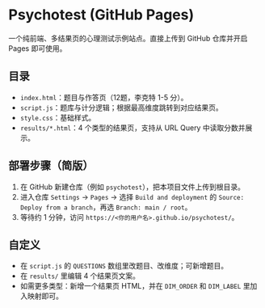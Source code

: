 # Psychotest (GitHub Pages)
一个纯前端、多结果页的心理测试示例站点。直接上传到 GitHub 仓库并开启 Pages 即可使用。

## 目录
- `index.html`：题目与作答页（12题，李克特 1-5 分）。
- `script.js`：题库与计分逻辑；根据最高维度跳转到对应结果页。
- `style.css`：基础样式。
- `results/*.html`：4 个类型的结果页，支持从 URL Query 中读取分数并展示。

## 部署步骤（简版）
1. 在 GitHub 新建仓库（例如 `psychotest`），把本项目文件上传到根目录。
2. 进入仓库 `Settings` → `Pages` → 选择 `Build and deployment` 的 `Source: Deploy from a branch`，再选 `Branch: main / root`。
3. 等待约 1 分钟，访问 `https://<你的用户名>.github.io/psychotest/`。

## 自定义
- 在 `script.js` 的 `QUESTIONS` 数组里改题目、改维度；可新增题目。
- 在 `results/` 里编辑 4 个结果页文案。
- 如需更多类型：新增一个结果页 HTML，并在 `DIM_ORDER` 和 `DIM_LABEL` 里加入映射即可。
